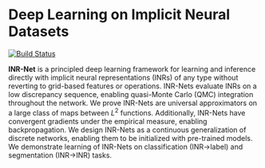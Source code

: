 # Deep Learning on Implicit Neural Datasets

[![Build Status](https://app.travis-ci.com/clintonjwang/inrnet.svg?token=VtxpFkfJv6myVXJHSmKW&branch=main)](https://app.travis-ci.com/clintonjwang/inrnet)

**INR-Net** is a principled deep learning framework for learning and inference directly with implicit neural representations (INRs) of any type without reverting to grid-based features or operations. INR-Nets evaluate INRs on a low discrepancy sequence, enabling quasi-Monte Carlo (QMC) integration throughout the network. We prove INR-Nets are universal approximators on a large class of maps between $L^2$ functions. Additionally, INR-Nets have convergent gradients under the empirical measure, enabling backpropagation. We design INR-Nets as a continuous generalization of discrete networks, enabling them to be initialized with pre-trained models. We demonstrate learning of INR-Nets on classification (INR&rarr;label) and segmentation (INR&rarr;INR) tasks.
